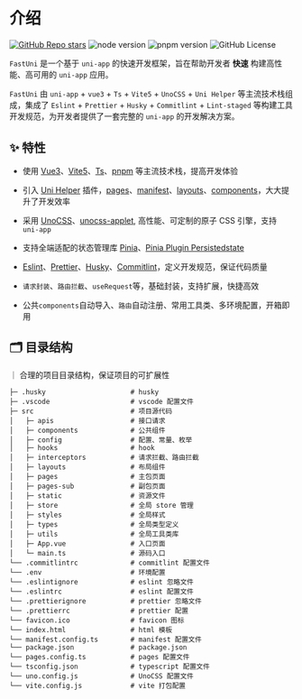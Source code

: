 # 介绍

<div class="md-center" style="margin-top: 20px;">

[![GitHub Repo stars](https://img.shields.io/github/stars/willis325/fastuni?style=flat&logo=github)](https://github.com/willis325/fastuni)
![node version](https://img.shields.io/badge/node-%3E%3D18-green)
![pnpm version](https://img.shields.io/badge/pnpm-%3E%3D8-green)
![GitHub License](https://img.shields.io/github/license/willis325/fastuni)

</div>

`FastUni` 是一个基于 `uni-app` 的快速开发框架，旨在帮助开发者 __快速__ 构建高性能、高可用的 `uni-app` 应用。

`FastUni` 由 `uni-app` + `vue3` + `Ts` + `Vite5` + `UnoCSS` + `Uni Helper` 等主流技术栈组成，集成了 `Eslint` + `Prettier` + `Husky` + `Commitlint` + `Lint-staged` 等构建工具开发规范，为开发者提供了一套完整的 `uni-app` 的开发解决方案。

## ✨ 特性

- 使用 [Vue3](https://cn.vuejs.org)、[Vite5](https://vite.dev)、[Ts](https://www.typescriptlang.org/docs/)、[pnpm](https://pnpm.io) 等主流技术栈，提高开发体验

- 引入 [Uni Helper](https://uni-helper.js.org) 插件，[pages](https://uni-helper.js.org/vite-plugin-uni-pages)、[manifest](https://uni-helper.js.org/vite-plugin-uni-manifest)、[layouts](https://uni-helper.js.org/vite-plugin-uni-layouts)、[components](https://uni-helper.js.org/vite-plugin-uni-components)，大大提升了开发效率

- 采用 [UnoCSS](https://unocss.dev)、[unocss-applet](https://github.com/unocss-applet/unocss-applet/), 高性能、可定制的原子 CSS 引擎，支持 `uni-app`

- 支持全端适配的状态管理库 [Pinia](https://pinia.vuejs.org/zh/)、[Pinia Plugin Persistedstate](https://prazdevs.github.io/pinia-plugin-persistedstate/zh/)

- [Eslint](https://zh-hans.eslint.org/docs/latest/)、[Prettier](https://prettier.io/docs/en/)、[Husky](https://typicode.github.io/husky/)、[Commitlint](https://commitlint.js.org/)，定义开发规范，保证代码质量

- `请求封装`、`路由拦截`、`useRequest`等，基础封装，支持扩展，快捷高效

- 公共`components`自动导入、`路由`自动注册、常用工具类、多环境配置，开箱即用


## 🗂️ 目录结构

｜ 合理的项目目录结构，保证项目的可扩展性

```shell
├─ .husky                     # husky
├─ .vscode                    # vscode 配置文件
├─ src                        # 项目源代码
│   ├─ apis                   # 接口请求
│   ├─ components             # 公共组件
│   ├─ config                 # 配置、常量、枚举
│   ├─ hooks                  # hook
│   ├─ interceptors           # 请求拦截、路由拦截   
│   ├─ layouts                # 布局组件
│   ├─ pages                  # 主包页面
│   ├─ pages-sub              # 副包页面
│   ├─ static                 # 资源文件
│   ├─ store                  # 全局 store 管理
│   ├─ styles                 # 全局样式
│   ├─ types                  # 全局类型定义
│   ├─ utils                  # 全局工具类库
│   ├─ App.vue                # 入口页面
│   └─ main.ts                # 源码入口
└── .commitlintrc             # commitlint 配置文件
└── .env                      # 环境配置
└── .eslintignore             # eslint 忽略文件
└── .eslintrc                 # eslint 配置文件
└── .prettierignore           # prettier 忽略文件
└── .prettierrc               # prettier 配置
└── favicon.ico               # favicon 图标
└── index.html                # html 模板
└── manifest.config.ts        # manifest 配置文件
└── package.json              # package.json
└── pages.config.ts           # pages 配置文件
└── tsconfig.json             # typescript 配置文件
└── uno.config.js             # UnoCSS 配置文件
└── vite.config.js            # vite 打包配置
```

